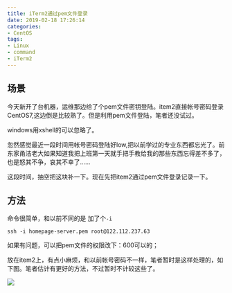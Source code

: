 ```yaml
---
title: iTerm2通过pem文件登录
date: 2019-02-18 17:26:14
categories: 
- CentOS
tags:
- Linux
- command
- iTerm2
---
```


## 场景
今天新开了台机器，运维那边给了个pem文件密钥登陆。item2直接帐号密码登录CentOS7,这边倒是比较熟了。但是利用pem文件登陆，笔者还没试过。

windows用xshell的可以忽略了。

忽然感觉最近一段时间用帐号密码登陆好low,把以前学过的专业东西都忘光了。前东家甬洁老大如果知道我把上班第一天就手把手教给我的那些东西忘得差不多了，也是怒其不争，哀其不幸了……

这段时间，抽空把这块补一下。现在先把item2通过pem文件登录记录一下。

## 方法

命令很简单，和以前不同的是 加了个`-i`
```
ssh -i homepage-server.pem root@122.112.237.63
```
如果有问题，可以把pem文件的权限改下：600可以的；

放在item2上，有点小麻烦，和以前帐号密码不一样，笔者暂时是这样处理的，如下图。笔者估计有更好的方法，不过暂时不计较这些了。

![](http://pic.abble.top/15504950351979.jpg)




